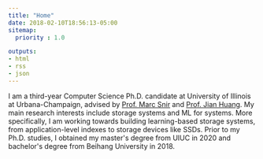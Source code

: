 ```yaml
---
title: "Home"
date: 2018-02-10T18:56:13-05:00
sitemap:
  priority : 1.0

outputs:
- html
- rss
- json
---
```

I am a third-year Computer Science Ph.D. candidate at University of Illinois at Urbana-Champaign, advised by [Prof. Marc Snir](http://snir.cs.illinois.edu) and [Prof. Jian Huang](http://jianh.web.engr.illinois.edu). My main research interests include storage systems and ML for systems. More specifically, I am working towards building learning-based storage systems, from application-level indexes to storage devices like SSDs. Prior to my Ph.D. studies, I obtained my master's degree from UIUC in 2020 and bachelor's degree from Beihang University in 2018.
